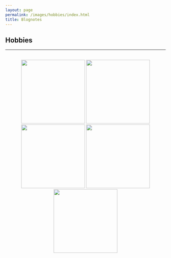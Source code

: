 ```yaml
---
layout: page
permalink: /images/hobbies/index.html
title: Blognotes
---
```


## Hobbies
---
<br>
<center>
<img src="https://jiachunli98.github.io/figures/hobby1.jpg" width="200">
<img src="https://jiachunli98.github.io/figures/hobby2.jpg" width="200">
<img src="https://jiachunli98.github.io/figures/hobby3.jpg" width="200">
<img src="https://jiachunli98.github.io/figures/hobby4.jpg" width="200">
<img src="https://jiachunli98.github.io/figures/hobby5.jpg" width="200">
</center>
<br>
